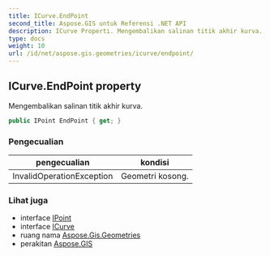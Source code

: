 ```yaml
---
title: ICurve.EndPoint
second_title: Aspose.GIS untuk Referensi .NET API
description: ICurve Properti. Mengembalikan salinan titik akhir kurva.
type: docs
weight: 10
url: /id/net/aspose.gis.geometries/icurve/endpoint/
---
```

## ICurve.EndPoint property

Mengembalikan salinan titik akhir kurva.

```csharp
public IPoint EndPoint { get; }
```

### Pengecualian

| pengecualian | kondisi |
| --- | --- |
| InvalidOperationException | Geometri kosong. |

### Lihat juga

* interface [IPoint](../../ipoint/)
* interface [ICurve](../)
* ruang nama [Aspose.Gis.Geometries](../../icurve/)
* perakitan [Aspose.GIS](../../../)


